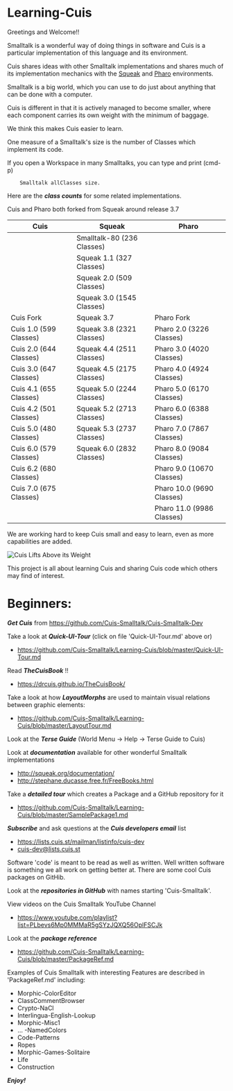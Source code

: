 # Learning-Cuis

Greetings and Welcome!!

Smalltalk is a wonderful way of doing things in software and Cuis is a particular implementation of this language and its environment.

Cuis shares ideas with other Smalltalk implementations and shares much of its implementation mechanics with the [Squeak](http://www.squeak.org) and [Pharo](http://www.pharo.org/) environments.

Smalltalk is a big world, which you can use to do just about anything that can be done with a computer.

Cuis is different in that it is actively managed to become smaller, where each component carries its own weight with the minimum of baggage.

We think this makes Cuis easier to learn.

One measure of a Smalltalk's size is the number of Classes which implement its code.

If you open a Workspace in many Smalltalks, you can type and print (cmd-p)
````Smalltalk
	Smalltalk allClasses size.
````   

Here are the ***class counts*** for some related implementations.

Cuis and Pharo both forked from Squeak around release 3.7

| Cuis | Squeak | Pharo |
| ---- | ------ | ----- |
| |Smalltalk-80 (236 Classes) | |
| |Squeak 1.1 (327 Classes) | |
| |Squeak 2.0 (509 Classes) | |
| |Squeak 3.0 (1545 Classes) | |
|Cuis Fork |Squeak 3.7 |Pharo Fork |
|Cuis 1.0 (599 Classes) |Squeak 3.8 (2321 Classes) |Pharo 2.0 (3226 Classes) |
|Cuis 2.0 (644 Classes) |Squeak 4.4 (2511 Classes) |Pharo 3.0 (4020 Classes) |
|Cuis 3.0 (647 Classes) |Squeak 4.5 (2175 Classes) |Pharo 4.0 (4924 Classes) |
|Cuis 4.1 (655 Classes) |Squeak 5.0 (2244 Classes) |Pharo 5.0 (6170 Classes) |
|Cuis 4.2 (501 Classes) |Squeak 5.2 (2713 Classes) |Pharo 6.0 (6388 Classes) |
|Cuis 5.0 (480 Classes) |Squeak 5.3 (2737 Classes) |Pharo 7.0 (7867 Classes) |
|Cuis 6.0 (579 Classes) |Squeak 6.0 (2832 Classes) |Pharo 8.0 (9084 Classes) |
|Cuis 6.2 (680 Classes) | |Pharo 9.0 (10670 Classes) |
|Cuis 7.0 (675 Classes) | |Pharo 10.0 (9690 Classes) |
| | |Pharo 11.0 (9986 Classes) |



We are working hard to keep Cuis small and easy to learn, even as more capabilities are added.

![Cuis Lifts Above its Weight](CuisLiftsAboveItsWeight.png)

This project is all about learning Cuis and sharing Cuis code which others may find of interest.

# Beginners: 

***Get Cuis*** from https://github.com/Cuis-Smalltalk/Cuis-Smalltalk-Dev

Take a look at ***Quick-UI-Tour*** (click on file 'Quick-UI-Tour.md' above or)
- https://github.com/Cuis-Smalltalk/Learning-Cuis/blob/master/Quick-UI-Tour.md

Read ***TheCuisBook*** !!
- https://drcuis.github.io/TheCuisBook/

Take a look at how ***LayoutMorphs*** are used to maintain visual relations between graphic elements:
- https://github.com/Cuis-Smalltalk/Learning-Cuis/blob/master/LayoutTour.md

Look at the ***Terse Guide*** (World Menu -> Help -> Terse Guide to Cuis)

Look at ***documentation*** available for other wonderful Smalltalk implementations
- http://squeak.org/documentation/
- http://stephane.ducasse.free.fr/FreeBooks.html

Take a ***detailed tour*** which creates a Package and a GitHub repository for it
- https://github.com/Cuis-Smalltalk/Learning-Cuis/blob/master/SamplePackage1.md

***Subscribe*** and ask questions at the ***Cuis developers email*** list
- https://lists.cuis.st/mailman/listinfo/cuis-dev
- cuis-dev@lists.cuis.st

Software 'code' is meant to be read as well as written.  Well written software is something we all work on getting better at.  There are some cool Cuis packages on GitHib.

Look at the ***repositories in GitHub*** with names starting 'Cuis-Smalltalk'.

View videos on the Cuis Smalltalk YouTube Channel
- https://www.youtube.com/playlist?list=PLbevs6Mp0MMMaR5gSYzJQXQ56OplFSCJk

Look at the ***package reference***
- https://github.com/Cuis-Smalltalk/Learning-Cuis/blob/master/PackageRef.md

Examples of Cuis Smalltalk with interesting Features are described in 'PackageRef.md' including:

* Morphic-ColorEditor
* ClassCommentBrowser
* Crypto-NaCl
* Interlingua-English-Lookup
* Morphic-Misc1
* ... -NamedColors
* Code-Patterns
* Ropes
* Morphic-Games-Solitaire
* Life
* Construction

***Enjoy!***
